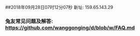 ##2018年09月28日07时12分07秒 新址: 159.65.143.29
### 兔友常见问题及解答: https://github.com/wanggonging/d/blob/w/FAQ.md
